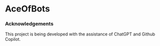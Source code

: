 # AceOfBots

### Acknowledgements

This project is being developed with the assistance of ChatGPT and Github Copilot.
